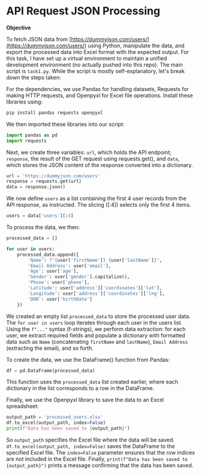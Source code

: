 # API Request JSON Processing

 **Objective**

To fetch JSON data from [https://dummyjson.com/users/](https://dummyjson.com/users/) using Python, manipulate the data, and export the processed data into Excel format with the expected output.
For this task, I have set up a virtual environment to maintain a unified development environment (no actually pushed into this repo).
The main script is `task1.py`. While the script is mostly self-explanatory, let's break down the steps taken:

For the dependencies, we use Pandas for handling datasets, Requests for making HTTP requests, and Openpyxl for Excel file operations. Install these libraries using:


```python
pip install pandas requests openpyxl
```

We then imported these libraries into our script:

```python
import pandas as pd
import requests
```
Next, we create three variables: `url`, which holds the API endpoint; `response`, the result of the GET request using requests.get(), and `data`, which stores the JSON content of the response converted into a dictionary.

```python
url = 'https://dummyjson.com/users'
response = requests.get(url)
data = response.json()
```
We now define `users` as a list containing the first 4 user records from the API response, as instructed. The slicing ([:4]) selects only the first 4 items.

```python
users = data['users'][:4]
```
To process the data, we then:

```python
processed_data = []

for user in users:
    processed_data.append({
        'Name': f"{user['firstName']} {user['lastName']}",
        'Email Address': user['email'],
        'Age': user['age'],
        'Gender': user['gender'].capitalize(),
        'Phone': user['phone'],
        'Latitude': user['address']['coordinates']['lat'],
        'Longitude': user['address']['coordinates']['lng'],
        'DOB': user['birthDate']
    })
```


We created an empty list `processed_data` to store the processed user data.
The `for user in users` loop iterates through each user in the users list. Using the `f"..."` syntax (f-strings), we perform data extraction: for each user, we extract required fields and populate a dictionary with formatted data such as `Name` (concatenating `firstName` and `lastName`), `Email Address` (extracting the email), and so forth.


To create the data, we use the DataFrame() function from Pandas:

```python
df = pd.DataFrame(processed_data)
```

This function uses the `processed_data` list created earlier, where each dictionary in the list corresponds to a row in the DataFrame.

Finally, we use the Openpyxl library to save the data to an Excel spreadsheet:

```python
output_path = 'processed_users.xlsx'
df.to_excel(output_path, index=False)
print(f"Data has been saved to {output_path}")
```


So `output_path` specifies the Excel file where the data will be saved.
`df.to_excel(output_path, index=False)` saves the DataFrame to the specified Excel file. The `index=False` parameter ensures that the row indices are not included in the Excel file.
Finally, `print(f"Data has been saved to {output_path}")` prints a message confirming that the data has been saved.
